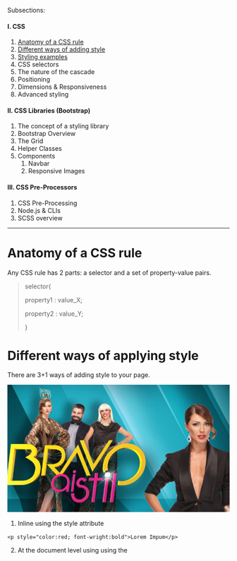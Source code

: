 Subsections:



#### I. CSS

1. [Anatomy of a CSS rule](#cssRuleAnatomy)
2. [Different ways of adding style](#waysOfStyling)
3. [Styling examples](#stylingExamples)
4. CSS selectors
5. The nature of the cascade
6. Positioning
7. Dimensions & Responsiveness
8. Advanced styling

#### II. CSS Libraries (Bootstrap)

1. The concept of a styling library
2. Bootstrap Overview
3. The Grid
4. Helper Classes
5. Components
   1. Navbar
   2. Responsive Images

#### III. CSS Pre-Processors

1. CSS Pre-Processing
2. Node.js & CLIs
3. SCSS overview



------



<h1 id="cssRuleAnatomy">Anatomy of a CSS rule</h1>



Any CSS rule has 2 parts: a selector and a set of property-value pairs.



> selector{
>
> property1 : value_X;
>
> property2 : value_Y;
>
> }



<h1 id="waysOfStyling">Different ways of applying style</h1>



There are 3+1 ways of adding style to your page.



![](_img/bravo-ai-stil.png)





1. Inline using the style attribute

```
<p style="color:red; font-wright:bold">Lorem Impum</p>
```



2. At the document level using using the <style> tag

   ```
   <style>
   	#myelement{
           background-color:red;
           border:1px solid red;
   	}
   </style>
   ```

   

3. Using an external CSS file

```
<link href="mystyle.css">
```



4. Altering the DOM using JavaScript

```
document.body.style.backgroundColor = "red";
```





<h1 id="stylingExamples">Styling Examples</h1>



See exercise files [here](../src/02_CSS/readme.md). 



